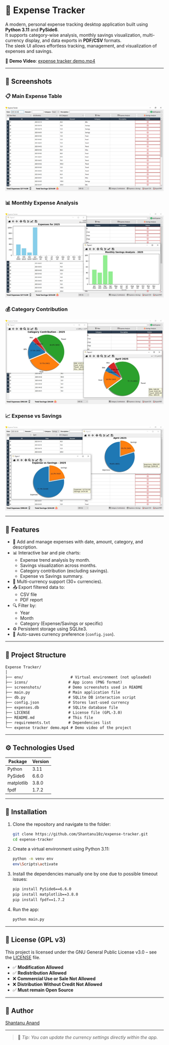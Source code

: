 # 💸 Expense Tracker

A modern, personal expense tracking desktop application built using **Python 3.11** and **PySide6**.  
It supports category-wise analysis, monthly savings visualization, multi-currency display, and data exports in **PDF/CSV** formats.  
The sleek UI allows effortless tracking, management, and visualization of expenses and savings.

🎥 **Demo Video**: [expense tracker demo.mp4](./expense%20tracker%20demo.mp4)

---

## 📸 Screenshots

### 📋 Main Expense Table
![Main Table](screenshots/s1.JPG)

### 📊 Monthly Expense Analysis
![Expense Chart](screenshots/s2.JPG)

### 💰 Category Contribution
![Category Pie](screenshots/s3.JPG)

### 📈 Expense vs Savings
![Savings Pie](screenshots/s4.JPG)

---

## 🚀 Features

- 📅 Add and manage expenses with date, amount, category, and description.
- 📊 Interactive bar and pie charts:
  - Expense trend analysis by month.
  - Savings visualization across months.
  - Category contribution (excluding savings).
  - Expense vs Savings summary.
- 💸 Multi-currency support (30+ currencies).
- 📤 Export filtered data to:
  - CSV file
  - PDF report
- 🔍 Filter by:
  - Year
  - Month
  - Category (Expense/Savings or specific)
- ♻️ Persistent storage using SQLite3.
- 📁 Auto-saves currency preference (`config.json`).

---

## 💾 Project Structure

```
Expense Tracker/
│
├── env/                     # Virtual environment (not uploaded)
├── icons/                  # App icons (PNG format)
├── screenshots/            # Demo screenshots used in README
├── main.py                 # Main application file
├── db.py                   # SQLite DB interaction script
├── config.json             # Stores last-used currency
├── expenses.db             # SQLite database file
├── LICENSE                 # License file (GPL-3.0)
├── README.md               # This file
├── requirements.txt        # Dependencies list
└── expense tracker demo.mp4 # Demo video of the project
```

---

## ⚙️ Technologies Used

| Package            | Version  |
|--------------------|----------|
| Python             | 3.11     |
| PySide6            | 6.6.0    |
| matplotlib         | 3.8.0    |
| fpdf               | 1.7.2    |

---

## 🔧 Installation

1. Clone the repository and navigate to the folder:
   ```bash
   git clone https://github.com/Shantanu10z/expense-tracker.git
   cd expense-tracker
   ```

2. Create a virtual environment using Python 3.11:
   ```bash
   python -m venv env
   env\Scripts\activate
   ```

3. Install the dependencies manually one by one due to possible timeout issues:
   ```bash
   pip install PySide6==6.6.0
   pip install matplotlib==3.8.0
   pip install fpdf==1.7.2
   ```

4. Run the app:
   ```bash
   python main.py
   ```

---

## 📜 License (GPL v3)

This project is licensed under the GNU General Public License v3.0 – see the [LICENSE](./LICENSE) file.

- ✅ **Modification Allowed**
- ✅ **Redistribution Allowed**
- ❌ **Commercial Use or Sale Not Allowed**
- ❌ **Distribution Without Credit Not Allowed**
- ✅ **Must remain Open Source**

---

## 🙌 Author

[Shantanu Anand](https://github.com/Shantanu10z)

---

> 📌 *Tip: You can update the currency settings directly within the app.*